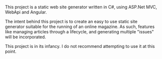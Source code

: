 This project is a static web site generator written in C#, using ASP.Net MVC, WebApi and Angular. 

The intent behind this project is to create an easy to use static site generator suitable for the running of an online magazine. As such, features like managing articles through a lifecycle, and generating multiple "issues" will be incorporated.

This project is in its infancy. I do not recommend attempting to use it at this point. 